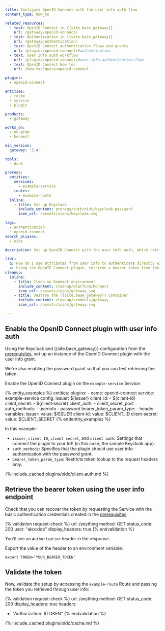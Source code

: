 ```yaml
---
title: Configure OpenID Connect with the user info auth flow
content_type: how_to

related_resources:
  - text: OpenID Connect in {{site.base_gateway}}
    url: /gateway/openid-connect/
  - text: Authentication in {{site.base_gateway}}
    url: /gateway/authentication/
  - text: OpenID Connect authentication flows and grants
    url: /plugins/openid-connect/#authentication
  - text: User info auth workflow
    url: /plugins/openid-connect/#user-info-authentication-flow
  - text: OpenID Connect how tos
    url: /how-to/?query=openid-connect

plugins:
  - openid-connect

entities:
  - route
  - service
  - plugin

products:
  - gateway

works_on:
  - on-prem
  - konnect

min_version:
  gateway: '3.4'

tools:
  - deck

prereqs:
  entities:
    services:
      - example-service
    routes:
      - example-route
  inline:
    - title: Set up Keycloak
      include_content: prereqs/auth/oidc/keycloak-password
      icon_url: /assets/icons/keycloak.svg

tags:
  - authentication
  - openid-connect
search_aliases:
  - oidc

description: Set up OpenID Connect with the user info auth, which retrieves a bearer token from the IdP's user info endpoint for authentication.

tldr:
  q: How do I use attributes from user info to authenticate directly with my identity provider?
  a: Using the OpenID Connect plugin, retrieve a bearer token from the IdP's user info endpoint and use the token for authentication.
cleanup:
  inline:
    - title: Clean up Konnect environment
      include_content: cleanup/platform/konnect
      icon_url: /assets/icons/gateway.svg
    - title: Destroy the {{site.base_gateway}} container
      include_content: cleanup/products/gateway
      icon_url: /assets/icons/gateway.svg

---
```


## Enable the OpenID Connect plugin with user info auth

Using the Keycloak and {{site.base_gateway}} configuration from the [prerequisites](#prerequisites), 
set up an instance of the OpenID Connect plugin with the user info grant.

We're also enabling the password grant so that you can test retrieving the token.

Enable the OpenID Connect plugin on the `example-service` Service:

{% entity_examples %}
entities:
  plugins:
    - name: openid-connect
      service: example-service
      config:
        issuer: ${issuer}
        client_id:
        - ${client-id}
        client_secret:
        - ${client-secret}
        client_auth:
        - client_secret_post
        auth_methods:
        - userinfo
        - password
        bearer_token_param_type:
        - header
variables:
  issuer:
    value: $ISSUER
  client-id:
    value: $CLIENT_ID
  client-secret:
    value: $CLIENT_SECRET
{% endentity_examples %}

In this example:
* `issuer`, `client ID`, `client secret`, and `client auth`: Settings that connect the plugin to your IdP (in this case, the sample Keycloak app).
* `auth_methods`: Specifies that the plugin should use user info authentication with the password grant.
* `bearer_token_param_type`: Restricts token lookup to the request headers only.

{% include_cached plugins/oidc/client-auth.md %}

## Retrieve the bearer token using the user info endpoint

Check that you can recover the token by requesting the Service with the basic authentication credentials created in the [prerequisites](#prerequisites):

{% validation request-check %}
url: /anything
method: GET
status_code: 200
user: "alex:doe"
display_headers: true
{% endvalidation %}

You'll see an `Authorization` header in the response. 

Export the value of the header to an environment variable:

```
export TOKEN='YOUR_BEARER_TOKEN'
```

## Validate the token

Now, validate the setup by accessing the `example-route` Route and passing the token you retrieved through user info:

{% validation request-check %}
url: /anything
method: GET
status_code: 200
display_headers: true
headers:
  - "Authorization: $TOKEN"
{% endvalidation %}

{% include_cached plugins/oidc/cache.md %}
